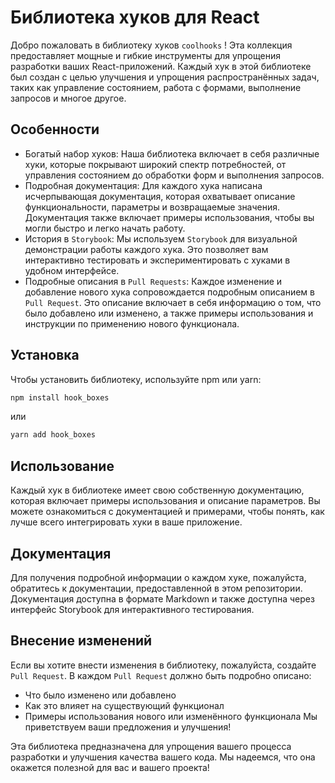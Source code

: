 # Библиотека хуков для React
Добро пожаловать в библиотеку хуков `coolhooks` ! Эта коллекция предоставляет мощные и гибкие инструменты для упрощения разработки ваших React-приложений. Каждый хук в этой библиотеке был создан с целью улучшения и упрощения распространённых задач, таких как управление состоянием, работа с формами, выполнение запросов и многое другое.

## Особенности
- Богатый набор хуков: Наша библиотека включает в себя различные хуки, которые покрывают широкий спектр потребностей, от управления состоянием до обработки форм и выполнения запросов.
- Подробная документация: Для каждого хука написана исчерпывающая документация, которая охватывает описание функциональности, параметры и возвращаемые значения. Документация также включает примеры использования, чтобы вы могли быстро и легко начать работу.
- История в ```Storybook```: Мы используем ```Storybook``` для визуальной демонстрации работы каждого хука. Это позволяет вам интерактивно тестировать и экспериментировать с хуками в удобном интерфейсе.
- Подробные описания в ```Pull Requests```: Каждое изменение и добавление нового хука сопровождается подробным описанием в ```Pull Request```. Это описание включает в себя информацию о том, что было добавлено или изменено, а также примеры использования и инструкции по применению нового функционала.
## Установка
Чтобы установить библиотеку, используйте npm или yarn:
```js
npm install hook_boxes
```
или
```js
yarn add hook_boxes
```
## Использование
Каждый хук в библиотеке имеет свою собственную документацию, которая включает примеры использования и описание параметров. Вы можете ознакомиться с документацией и примерами, чтобы понять, как лучше всего интегрировать хуки в ваше приложение.
## Документация
Для получения подробной информации о каждом хукe, пожалуйста, обратитесь к документации, предоставленной в этом репозитории. Документация доступна в формате Markdown и также доступна через интерфейс Storybook для интерактивного тестирования.
## Внесение изменений
Если вы хотите внести изменения в библиотеку, пожалуйста, создайте ```Pull Request```. В каждом ```Pull Request``` должно быть подробно описано:
- Что было изменено или добавлено
- Как это влияет на существующий функционал
- Примеры использования нового или изменённого функционала
Мы приветствуем ваши предложения и улучшения!

Эта библиотека предназначена для упрощения вашего процесса разработки и улучшения качества вашего кода. Мы надеемся, что она окажется полезной для вас и вашего проекта!
